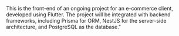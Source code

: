 This is the front-end of an ongoing project for an e-commerce client, developed using Flutter. The project will be integrated with backend frameworks, including Prisma for ORM, NestJS for the server-side architecture, and PostgreSQL as the database."
